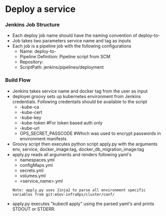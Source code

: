 # Deploy a service

### Jenkins Job Structure
  - Each deploy job name should have the naming convention of deploy-to-<env>
  - Job takes two parameters service name and tag as inputs
  - Each job is a pipeline job with the following configurations
     - Name: deploy-to-<env>
     - Pipeline Definition: Pipeline script from SCM
     - Repository: <Git egov-InfraOps Repo URL>
     - ScriptPath: jenkins/pipelines/deployment
### Build Flow
 - Jenkins takes service name and docker tag from the user as input
 - deployer.groovy sets up kubernetes environment from Jenkins credentials. Following credentails should be available to the script
     - <env>-kube-ca
     - <env>-kube-cert
     - <env>-kube-key
     - <env>-kube-token #For token based auth only
     - <env>-kube-url
     - OPS_SECRET_PASSCODE  #Which was used to encrypt passwords in environment manifests
 - Groovy script then executes python script apply.py with the arguments env, service, docker_image:tag, docker_db_migration_image:tag
 - apply.py reads all arguments and renders following yaml's
     - namespaces.yml
     - configMaps.yml
     - secrets.yml
     - volumes.yml
     - <service_name>.yml
     ```console
     Note: apply.py uses Jinja2 to parse all environment specific variables from git:eGov-infraOps/cluster/conf/
     ```
 - apply.py executes "kubectl apply" using the parsed yaml's and prints STDOUT or STDERR.
